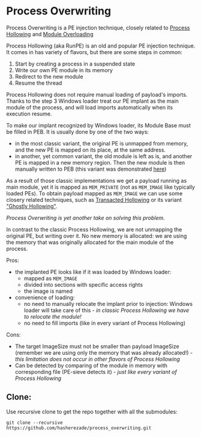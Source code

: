 # Process Overwriting

Process Overwriting is a PE injection technique, closely related to [Process Hollowing](https://github.com/hasherezade/libpeconv/tree/master/run_pe) and [Module Overloading](https://github.com/hasherezade/module_overloading)

Process Hollowing (aka RunPE) is an old and popular PE injection technique. It comes in has variety of flavors, but there are some steps in common:
1. Start by creating a process in a suspended state
2. Write our own PE module in its memory
3. Redirect to the new module
4. Resume the thread

Process Hollowing does not require manual loading of payload's imports. Thanks to the step 3 Windows loader treat our PE implant as the main module of the process, and will load imports automatically when its execution resume.

To make our implant recognized by Windows loader, its Module Base must be filled in PEB. It is usually done by one of the two ways:
+ in the most classic variant, the original PE is unmapped from memory, and the new PE is mapped on its place, at the same address.
+ in another, yet common variant, the old module is left as is, and another PE is mapped in a new memory region. Then the new module is then manually written to PEB (this variant was demonstrated [here](https://github.com/hasherezade/libpeconv/tree/master/run_pe))

As a result of those classic implementations we get a payload running as main module, yet it is mapped as `MEM_PRIVATE` (not as `MEM_IMAGE` like typically loaded PEs).
To obtain payload mapped as `MEM_IMAGE` we can use some closery related techniques, such as [Transacted Hollowing](https://github.com/hasherezade/transacted_hollowing) or its variant ["Ghostly Hollowing"](https://github.com/hasherezade/transacted_hollowing#ghostly-hollowing).

*Process Overwriting is yet another take on solving this problem.*

In contrast to the classic Process Hollowing, we are not unmapping the original PE, but writing over it. No new memory is allocated: we are using the memory that was originally allocated for the main module of the process.

Pros:
+ the implanted PE looks like if it was loaded by Windows loader: 
  + mapped as `MEM_IMAGE`
  + divided into sections with specific access rights
  +  the image is named
+ convenience of loading: 
  + no need to manually relocate the implant prior to injection: Windows loader will take care of this - *in classic Process Hollowing we have to relocate the module!*
  + no need to fill imports (like in every variant of Process Hollowing)

Cons:
+ The target ImageSize must not be smaller than payload ImageSize (remember we are using only the memory that was already allocated!) - *this limitation does not occur in other flavors of Process Hollowing*
+ Can be detected by comparing of the module in memory with corresponding file (PE-sieve detects it) - *just like every variant of Process Hollowing*


Clone:
-
Use recursive clone to get the repo together with all the submodules:
```console
git clone --recursive https://github.com/hasherezade/process_overwriting.git
```
